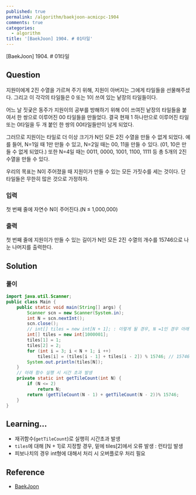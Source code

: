 ```yaml
---
published: true
permalink: /algorithm/baekjoon-acmicpc-1904
comments: true
categories:
  - algorithm
title: '[BaekJoon] 1904. # 01타일'
---
```

[BaekJoon] 1904. # 01타일


## Question

지원이에게 2진 수열을 가르쳐 주기 위해, 지원이 아버지는 그에게 타일들을 선물해주셨다. 그리고 이 각각의 타일들은 0 또는 1이 쓰여 있는 낱장의 타일들이다.

어느 날 짓궂은 동주가 지원이의 공부를 방해하기 위해 0이 쓰여진 낱장의 타일들을 붙여서 한 쌍으로 이루어진 00 타일들을 만들었다. 결국 현재 1 하나만으로 이루어진 타일 또는 0타일을 두 개 붙인 한 쌍의 00타일들만이 남게 되었다.

그러므로 지원이는 타일로 더 이상 크기가 N인 모든 2진 수열을 만들 수 없게 되었다. 예를 들어, N=1일 때 1만 만들 수 있고, N=2일 때는 00, 11을 만들 수 있다. (01, 10은 만들 수 없게 되었다.) 또한 N=4일 때는 0011, 0000, 1001, 1100, 1111 등 총 5개의 2진 수열을 만들 수 있다.

우리의 목표는 N이 주어졌을 때 지원이가 만들 수 있는 모든 가짓수를 세는 것이다. 단 타일들은 무한히 많은 것으로 가정하자.


### 입력
첫 번째 줄에 자연수 N이 주어진다.(N ≤ 1,000,000)


### 출력
첫 번째 줄에 지원이가 만들 수 있는 길이가 N인 모든 2진 수열의 개수를 15746으로 나눈 나머지를 출력한다.


## Solution
### 풀이 
```java
import java.util.Scanner;
public class Main {
    public static void main(String[] args) {
        Scanner scn = new Scanner(System.in);
        int N = scn.nextInt();
        scn.close();
        // int[] tiles = new int[N + 1]; : 이렇게 될 경우, N =1인 경우 아래 tiles[2]에서 오류 발생하여 런타임 오류 발생 
        int[] tiles = new int[1000001];
        tiles[1] = 1; 
        tiles[2] = 2; 
        for (int i = 3; i < N + 1; i ++)
            tiles[i] = (tiles[i - 1] + tiles[i - 2]) % 15746; // 15746 처리 안할 경우 오버플로우 발생 
        System.out.println(tiles[N]);
    }
  	// 아래 함수 실행 시 시간 초과 발생 
    private static int getTileCount(int N) {
        if (N <= 2) 
            return N;
        return (getTileCount(N - 1) + getTileCount(N - 2))% 15746; 
    }
}
```


## Learning... 
- 재귀함수(`getTileCount`)로 실행히 시간초과 발생 
- `tiles`에 대해 [N + 1]로 지정할 경우, 밑에 tiles[2]에서 오류 발생 : 런타임 발생 
- 피보나치의 경우 int형에 대해서 처리 시 오버플로우 처리 필요 



## Reference
- [BaekJoon](https://www.acmicpc.net/problem/1904)
